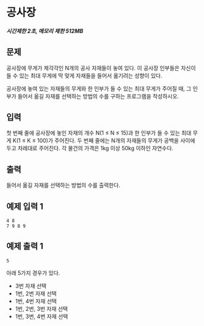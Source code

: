 # 공사장

##### 시간제한 2초, 메모리 제한 512MB

## 문제

공사장에 무게가 제각각인 N개의 공사 자재들이 놓여 있다. 이 공사장 인부들은 자신이 들 수 있는 최대 무게에 딱 맞게 자재들을 들어서 옮기려는 성향이 있다.

공사장에 놓여 있는 자재들의 무게와 한 인부가 들 수 있는 최대 무게가 주어질 때, 그 인부가 들어서 옮길 자재를 선택하는 방법의 수를 구하는 프로그램을 작성하시오.



## 입력

첫 번째 줄에 공사장에 놓인 자재의 개수 N(1 ≤ N ≤ 15)과 한 인부가 들 수 있는 최대 무게 K(1 ≤ K ≤ 100)가 주어진다. 두 번째 줄에는 N개의 자재들의 무게가 공백을 사이에 두고 차례대로 주어진다. 각 물건의 가격은 1kg 이상 50kg 이하인 자연수다.



## 출력

들어서 옮길 자재를 선택하는 방법의 수를 출력한다.



## 예제 입력 1

```
4 8
7 9 8 9
```



## 예제 출력 1

```
5
```
아래 5가지 경우가 있다.
- 3번 자재 선택
- 1번, 2번 자재 선택
- 1번, 4번 자재 선택
- 1번, 2번, 3번 자재 선택
- 1번, 3번, 4번 자재 선택

